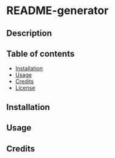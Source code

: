 # README-generator

## Description 

## Table of contents

- [Installation](#installation)
- [Usage](#usage)
- [Credits](#credits)
- [License](#license)

## Installation 

## Usage

## Credits
